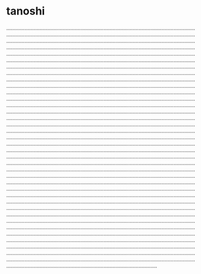 # tanoshi
...............................................................................................................................................................................................................................................................................................................................................................................................................................................................................................................................................................................................................................................................................................................................................................................................................................................................................................................................................................................................................................................................................................................................................................................................................................................................................................................................................................................................................................................................................................................................................................................................................................................................................................................................................................................................................................................................................................................................................................................................................................................................................................................................................................................................................................................................................................................................................................................................................................................................................................................................................................................................................................................................................................................................................................................................................................................................................................................................................................................................................................................................................................................................................................................................................................................................................................................................................................................................................................................................................................................................................................................................................................................................................................................................................................................................................................................................................................................................................................................................................................................................................................................................................................................................................................................................................................................................................................................................................................................................................................................................................................................................................................................................................................................................................................................................................................................................................